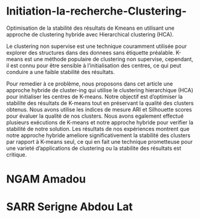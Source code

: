 # Initiation-la-recherche-Clustering-
Optimisation de la stabilité  des résultats de Kmeans en utilisant une approche de clustering hybride avec Hierarchical clustering (HCA).

Le clustering non supervise est une technique couramment utilisée pour explorer des structures dans des donnees sans étiquette préalable.
K-means est une méthode populaire de clustering non supervise, cependant, il est connu pour être sensible à l’initialisation des centres, ce qui peut conduire a une faible stabilité des résultats. 

Pour remedier à ce problème, nous proposons dans cet article une approche hybride de cluster-ing  qui utilise le clustering hierarchique (HCA) pour initialiser les centres de K-means.
Notre objectif est d’optimiser la stabilite des résultats de K-means tout en préservant la qualité des clusters obtenus.
Nous avons utilise les indices de mesure ARI et Silhouette scores pour évaluer la qualité de nos clusters. 
Nous avons egalement effectué plusieurs exécutions de K-means et notre approche hybride pour verifier la stabilité de notre solution.
Les résultats de nos expériences montrent que notre approche hybride ameliore significativement la stabilité des clusters par rapport à K-means seul, ce qui en fait une technique prometteuse pour une varieté d’applications de clustering ou
la stabilite des résultats est critique.


# NGAM Amadou
# SARR Serigne Abdou Lat
